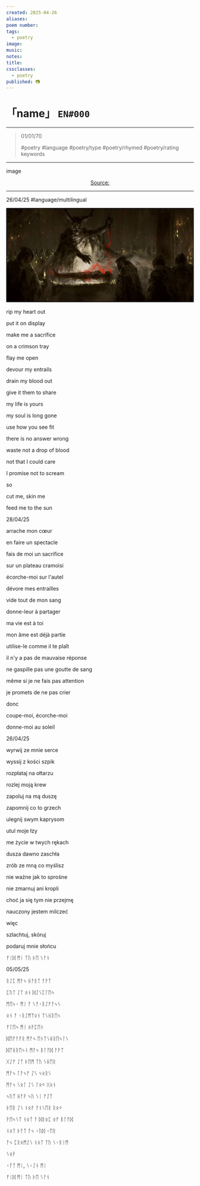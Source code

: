 ```yaml
---
created: 2025-04-26
aliases:
poem number:
tags:
  - poetry
image:
music:
notes:
title:
cssclasses:
  - poetry
published: 📷
---
```

# 「name」 `EN#000`

---

> 01/01/70
>  
> #poetry
> #language
> #poetry/type
> #poetry/rhymed
> #poetry/rating
> keywords

---

image

<center class="img_caption"><a href="https://" class="source-link">Source: </a></center>

---

26/04/25
#language/multilingual 

![poem-feed_me_to_the_sun](../!art/poem-feed_me_to_the_sun.jpg)


rip my heart out 

put it on display

make me a sacrifice

on a crimson tray

flay me open

devour my entrails

drain my blood out

give it them to share 

  

my life is yours

my soul is long gone

use how you see fit

there is no answer wrong

waste not a drop of blood 

not that I could care

I promise not to scream

so

  

cut me, skin me

feed me to the sun

  
  

28/04/25

  
  

arrache mon cœur

en faire un spectacle

fais de moi un sacrifice

sur un plateau cramoisi

écorche-moi sur l'autel

dévore mes entrailles

vide tout de mon sang

donne-leur à partager

  

ma vie est à toi

mon âme est déjà partie

utilise-le comme il te plaît

il n'y a pas de mauvaise réponse

ne gaspille pas une goutte de sang

même si je ne fais pas attention

je promets de ne pas crier

donc

  

coupe-moi, écorche-moi

donne-moi au soleil

  
  

26/04/25

  

wyrwij ze mnie serce

wyssij z kości szpik

rozpłataj na ołtarzu

rozlej moją krew 

zapoluj na mą duszę

zapomnij co to grzech

ulegnij swym kaprysom

utul moje łzy

  

me życie w twych rękach 

dusza dawno zaschła

zrób ze mną co myślisz

nie ważne jak to sprośne

nie zmarnuj ani kropli

choć ja się tym nie przejmę 

nauczony jestem milczeć

więc

  

szlachtuj, skóruj

podaruj mnie słońcu

  

ᚠᛁᛞ ᛗᛁ ᛏᚢ ᚦᛖ ᛊᚨᚾ

05/05/25

  

ᚱᛇᛈ ᛗᚨᛃ ᚺᚨᚱᛏ ᚨᚹᛏ

ᛈᚢᛏ ᛇᛏ ᛟᚾ ᛞᛇᛊᛈᛚᛖᛃ

ᛗᛖᛃᚲ ᛗᛁ ᚨ ᛊᚨᚲᚱᛇᚠᚨᛃᛊ

ᛟᚾ ᚨ ᚲᚱᛇᛗᛉᛟᚾ ᛏᛊᚺᚱᛖᛃ

ᚠᛚᛖᛃ ᛗᛁ ᛟᚹᛈᛖᚾ

ᛞᛖᚠᚨᚹᚱ ᛗᚨᛃ ᛖᚾᛏᛊᚺᚱᛖᛃᛚᛊ

ᛞᛉᚺᚱᛖᛃᚾ ᛗᚨᛃ ᛒᛚᚨᛞ ᚨᚹᛏ

ᚷᛇᚠ ᛇᛏ ᚦᛖᛗ ᛏᚢ ᛊᚺᛖᚱ

  

ᛗᚨᛃ ᛚᚨᛃᚠ ᛇᛊ ᛃᛟᚱᛊ

ᛗᚨᛃ ᛊᛟᛚ ᛇᛊ ᛚᛟᛜ ᚷᛟᚾ

ᛃᚢᛉ ᚺᚨᚹ ᛃᚢ ᛊᛁ ᚠᛇᛏ

ᚦᛖᚱ ᛇᛊ ᚾᛟᚹ ᚨᚾᛊᛖᚱ ᚱᛟᛜ

ᚹᛖᛃᛊᛏ ᚾᛟᛏ ᚨ ᛞᚱᛟᛈ ᛟᚠ ᛒᛚᚨᛞ

ᚾᛟᛏ ᚦᚨᛏ ᚨᛃ ᚲᚢᛞ ᚲᛖᚱ

ᚨᛃ ᛈᚱᛟᛗᛇᛊ ᚾᛟᛏ ᛏᚢ ᛊᚲᚱᛁᛗ

ᛊᛟᚹ

  

ᚲᚨᛏ ᛗᛁ, ᛊᚲᛇᚾ ᛗᛁ

ᚠᛁᛞ ᛗᛁ ᛏᚢ ᚦᛖ ᛊᚨᚾ